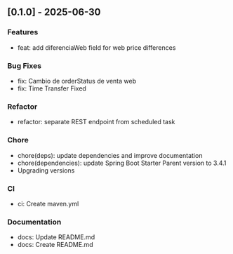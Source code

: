 ## [0.1.0] - 2025-06-30
### Features
- feat: add diferenciaWeb field for web price differences

### Bug Fixes
- fix: Cambio de orderStatus de venta web
- fix: Time Transfer Fixed

### Refactor
- refactor: separate REST endpoint from scheduled task

### Chore
- chore(deps): update dependencies and improve documentation
- chore(dependencies): update Spring Boot Starter Parent version to 3.4.1
- Upgrading versions

### CI
- ci: Create maven.yml

### Documentation
- docs: Update README.md
- docs: Create README.md